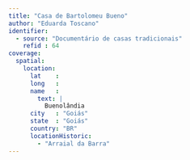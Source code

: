 ```yaml
---
title: "Casa de Bartolomeu Bueno"
author: "Eduarda Toscano"
identifier:
  - source: "Documentário de casas tradicionais"
    refid : 64
coverage:
  spatial:
    location:
      lat    :
      long   :
      name   :
        text: |
          Buenolândia
      city   : "Goiás"
      state  : "Goiás"
      country: "BR"
      locationHistoric:
        - "Arraial da Barra"
---
```



